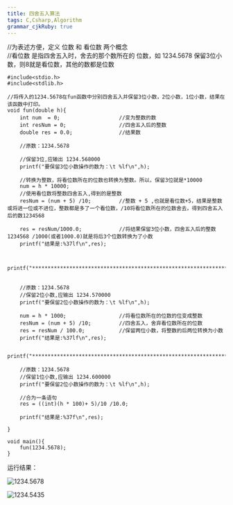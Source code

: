 ```yaml
---
title: 四舍五入算法
tags: C,Csharp,Algorithm
grammar_cjkRuby: true
---
```

//为表述方便，定义 位数 和 看位数 两个概念	
//看位数 是指四舍五入时，舍去的那个数所在的 位数，如 1234.5678 保留3位小数，则8就是看位数，其他的数都是位数
```c?linenums
#include<stdio.h>
#include<stdlib.h>

//将传入的1234.5678在fun函数中分别四舍五入并保留3位小数，2位小数，1位小数，结果在该函数中打印。
void fun(double h){
	int num  = 0;					//变为整数的数
	int resNum = 0;					//四舍五入后的整数
	double res = 0.0;				//结果数

	//原数：1234.5678
	
	//保留3位,应输出 1234.568000
	printf("要保留3位小数操作的数为：\t %lf\n",h);	
	
	//转换为整数，将看位数所在的位数也转换为整数。所以，保留3位就是*10000
	num = h * 10000;
	//使用看位数将整数四舍五入,得到的是整数
	resNum = (num + 5) /10;			//整数 + 5 ,也就是看位数+5，结果是整数或将进一位或不进位，整数都是多了一个看位数，/10将看位数所在的位数舍去，得到四舍五入后的数1234568
	
	res = resNum/1000.0;			//将结果保留3位小数，四舍五入后的整数1234568 /1000(或者1000.0)就是将后3个位数转换为了小数
	printf("结果是:%37lf\n",res);


	printf("******************************************************************\n");


	//原数：1234.5678
	//保留2位小数,应输出 1234.570000
	printf("要保留2位小数操作的数为：\t %lf\n",h);	

	num = h * 1000;					//将看位数所在的位数的位变成整数
	resNum = (num + 5) /10;			//四舍五入，舍弃看位数所在的位数
	res = resNum / 100.0;			//保留两位小数，将整数的后两位转换为小数
	printf("结果是:%37lf\n",res);

	printf("******************************************************************\n");
	
	//原数：1234.5678
	//保留1位小数,应输出 1234.600000
	printf("要保留2位小数操作的数为：\t %lf\n",h);	
	
	//合为一条语句
	res = ((int)(h * 100)+ 5)/10 /10.0;

	printf("结果是:%37f\n",res);

}

void main(){
	fun(1234.5678);	
}
```
运行结果：

![1234.5678](https://i.loli.net/2019/02/23/5c70cee1939e0.jpg)

![1234.5435](https://i.loli.net/2019/02/23/5c70d334a4025.jpg)